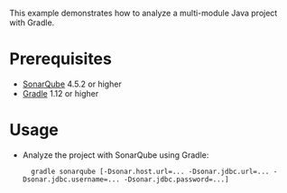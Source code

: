 This example demonstrates how to analyze a multi-module Java project with Gradle.

Prerequisites
=============
* [SonarQube](http://www.sonarsource.org/downloads/) 4.5.2 or higher
* [Gradle](http://www.gradle.org/) 1.12 or higher

Usage
=====
* Analyze the project with SonarQube using Gradle:

        gradle sonarqube [-Dsonar.host.url=... -Dsonar.jdbc.url=... -Dsonar.jdbc.username=... -Dsonar.jdbc.password=...]
